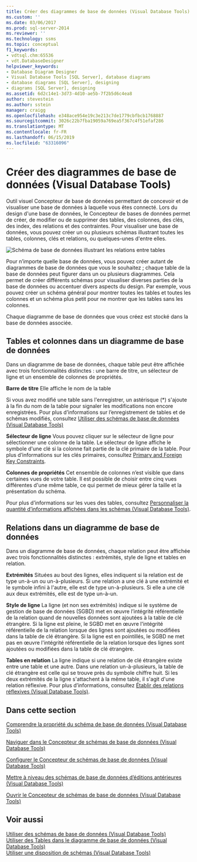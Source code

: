```yaml
---
title: Créer des diagrammes de base de données (Visual Database Tools) | Microsoft Docs
ms.custom: ''
ms.date: 03/06/2017
ms.prod: sql-server-2014
ms.reviewer: ''
ms.technology: ssms
ms.topic: conceptual
f1_keywords:
- vdtsql.chm:65536
- vdt.DatabaseDesigner
helpviewer_keywords:
- Database Diagram Designer
- Visual Database Tools [SQL Server], database diagrams
- database diagrams [SQL Server], designing
- diagrams [SQL Server], designing
ms.assetid: 6d2c14e1-3d73-4d10-ae5b-7f2b5d6c4ea8
author: stevestein
ms.author: sstein
manager: craigg
ms.openlocfilehash: e348ace954e19c3e213c7de1779cbfbcb1768887
ms.sourcegitcommit: 3026c22b7fba19059a769ea5f367c4f51efaf286
ms.translationtype: MT
ms.contentlocale: fr-FR
ms.lasthandoff: 06/15/2019
ms.locfileid: "63316096"
---
```

# <a name="design-database-diagrams-visual-database-tools"></a>Créer des diagrammes de base de données (Visual Database Tools)
  Outil visuel Concepteur de base de données permettant de concevoir et de visualiser une base de données à laquelle vous êtes connecté. Lors du design d'une base de données, le Concepteur de bases de données permet de créer, de modifier ou de supprimer des tables, des colonnes, des clés, des index, des relations et des contraintes. Pour visualiser une base de données, vous pouvez créer un ou plusieurs schémas illustrant toutes les tables, colonnes, clés et relations, ou quelques-unes d'entre elles.  
  
 ![Schéma de base de données illustrant les relations entre tables](../../database-engine/media//dv3w7c1.gif "Schéma de base de données illustrant les relations entre tables")  
  
 Pour n’importe quelle base de données, vous pouvez créer autant de diagrammes de base de données que vous le souhaitez ; chaque table de la base de données peut figurer dans un ou plusieurs diagrammes. Cela permet de créer différents schémas pour visualiser diverses parties de la base de données ou accentuer divers aspects du design. Par exemple, vous pouvez créer un schéma général pour montrer toutes les tables et toutes les colonnes et un schéma plus petit pour ne montrer que les tables sans les colonnes.  
  
 Chaque diagramme de base de données que vous créez est stocké dans la base de données associée.  
  
## <a name="tables-and-columns-in-a-database-diagram"></a>Tables et colonnes dans un diagramme de base de données  
 Dans un diagramme de base de données, chaque table peut être affichée avec trois fonctionnalités distinctes : une barre de titre, un sélecteur de ligne et un ensemble de colonnes de propriétés.  
  
 **Barre de titre** Elle affiche le nom de la table  
  
 Si vous avez modifié une table sans l'enregistrer, un astérisque (*) s'ajoute à la fin du nom de la table pour signaler les modifications non encore enregistrées. Pour plus d’informations sur l’enregistrement de tables et de schémas modifiés, consultez [Utiliser des schémas de base de données &#40;Visual Database Tools&#41;](visual-database-tools.md)  
  
 **Sélecteur de ligne** Vous pouvez cliquer sur le sélecteur de ligne pour sélectionner une colonne de la table. Le sélecteur de ligne affiche le symbole d'une clé si la colonne fait partie de la clé primaire de la table. Pour plus d’informations sur les clés primaires, consultez [Primary and Foreign Key Constraints](../../relational-databases/tables/primary-and-foreign-key-constraints.md).  
  
 **Colonnes de propriétés** Cet ensemble de colonnes n’est visible que dans certaines vues de votre table. Il est possible de choisir entre cinq vues différentes d'une même table, ce qui permet de mieux gérer la taille et la présentation du schéma.  
  
 Pour plus d’informations sur les vues des tables, consultez [Personnaliser la quantité d’informations affichées dans les schémas &#40;Visual Database Tools&#41;](customize-the-amount-of-information-displayed-in-diagrams-visual-database-tools.md).  
  
## <a name="relationships-in-a-database-diagram"></a>Relations dans un diagramme de base de données  
 Dans un diagramme de base de données, chaque relation peut être affichée avec trois fonctionnalités distinctes : extrémités, style de ligne et tables en relation.  
  
 **Extrémités** Situées au bout des lignes, elles indiquent si la relation est de type un-à-un ou un-à-plusieurs. Si une relation a une clé à une extrémité et le symbole infini à l'autre, elle est de type un-à-plusieurs. Si elle a une clé aux deux extrémités, elle est de type un-à-un.  
  
 **Style de ligne** La ligne (et non ses extrémités) indique si le système de gestion de base de données (SGBD) met en œuvre l’intégrité référentielle de la relation quand de nouvelles données sont ajoutées à la table de clé étrangère. Si la ligne est pleine, le SGBD met en œuvre l'intégrité référentielle de la relation lorsque des lignes sont ajoutées ou modifiées dans la table de clé étrangère. Si la ligne est en pointillés, le SGBD ne met pas en œuvre l'intégrité référentielle de la relation lorsque des lignes sont ajoutées ou modifiées dans la table de clé étrangère.  
  
 **Tables en relation** La ligne indique si une relation de clé étrangère existe entre une table et une autre. Dans une relation un-à-plusieurs, la table de clé étrangère est celle qui se trouve près du symbole chiffre huit. Si les deux extrémités de la ligne s'attachent à la même table, il s'agit d'une relation réflexive. Pour plus d’informations, consultez [Établir des relations réflexives &#40;Visual Database Tools&#41;](draw-reflexive-relationships-visual-database-tools.md).  
  
## <a name="in-this-section"></a>Dans cette section  
 [Comprendre la propriété du schéma de base de données &#40;Visual Database Tools&#41;](understand-database-diagram-ownership-visual-database-tools.md)  
  
 [Naviguer dans le Concepteur de schémas de base de données &#40;Visual Database Tools&#41;](navigate-in-database-diagram-designer-visual-database-tools.md)  
  
 [Configurer le Concepteur de schémas de base de données &#40;Visual Database Tools&#41;](set-up-database-diagram-designer-visual-database-tools.md)  
  
 [Mettre à niveau des schémas de base de données d’éditions antérieures &#40;Visual Database Tools&#41;](upgrade-database-diagrams-from-previous-editions-visual-database-tools.md)  
  
 [Ouvrir le Concepteur de schémas de base de données &#40;Visual Database Tools&#41;](open-database-diagram-designer-visual-database-tools.md)  
  
## <a name="see-also"></a>Voir aussi  
 [Utiliser des schémas de base de données &#40;Visual Database Tools&#41;](visual-database-tools.md)   
 [Utiliser des Tables dans le diagramme de base de données &#40;Visual Database Tools&#41;](work-with-tables-in-database-diagram-visual-database-tools.md)   
 [Utiliser une disposition de schémas &#40;Visual Database Tools&#41;](work-with-diagram-layout-visual-database-tools.md)  
  
  
